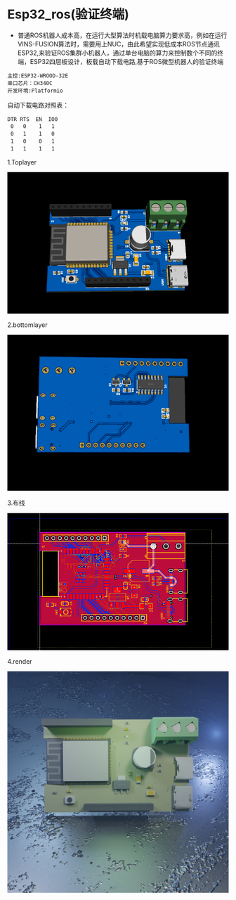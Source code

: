 # Esp32_ros(验证终端)
* 普通ROS机器人成本高，在运行大型算法时机载电脑算力要求高，例如在运行VINS-FUSION算法时，需要用上NUC，由此希望实现低成本ROS节点通讯ESP32,来验证ROS集群小机器人，通过单台电脑的算力来控制数个不同的终端，ESP32四层板设计，板载自动下载电路,基于ROS微型机器人的验证终端
```bash
主控:ESP32-WROOD-32E
串口芯片：CH340C
开发环境:Platformio
```
自动下载电路对照表：
```bash
DTR RTS  EN  IO0
 0   0    1   1
 0   1    1   0
 1   0    0   1
 1   1    1   1
```
1.Toplayer

![image](https://github.com/TheRoadToReality/Esp32_ros/blob/main/Esp32_Fireware/asset/ESP32_3D_TOP.png#pic_center)

2.bottomlayer

![image](https://github.com/TheRoadToReality/Esp32_ros/blob/main/Esp32_Fireware/asset/ESP32_3D_back.png#pic_center)

3.布线

![image](https://github.com/TheRoadToReality/Esp32_ros/blob/main/Esp32_Fireware/asset/布线.png#pic_center)

4.render

![image](https://github.com/TheRoadToReality/Esp32_ros/blob/main/Esp32_Fireware/asset/render.png#pic_center)
